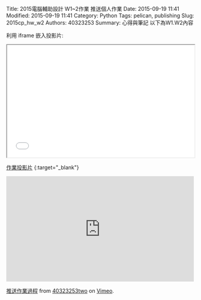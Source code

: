 Title: 2015電腦輔助設計 W1~2作業 推送個人作業
Date: 2015-09-19 11:41
Modified: 2015-09-19 11:41
Category: Python
Tags: pelican, publishing
Slug: 2015cp_hw_w2
Authors: 40323253
Summary: 心得與筆記
以下為W1.W2內容

利用 iframe 嵌入投影片:

<iframe src="simplest2.html" width="500" height="300"></iframe>

[作業投影片](simplest2.html)
{:target="_blank"}

<iframe src="https://player.vimeo.com/video/144345819" width="500" height="281" frameborder="0" webkitallowfullscreen mozallowfullscreen allowfullscreen></iframe> <p><a href="https://vimeo.com/144345819">推送作業過程</a> from <a href="https://vimeo.com/user45426766">40323253two</a> on <a href="https://vimeo.com">Vimeo</a>.</p>